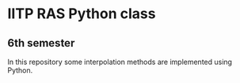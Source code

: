# IITP RAS Python class
## 6th semester
 
 In this repository some interpolation methods are implemented using Python.

